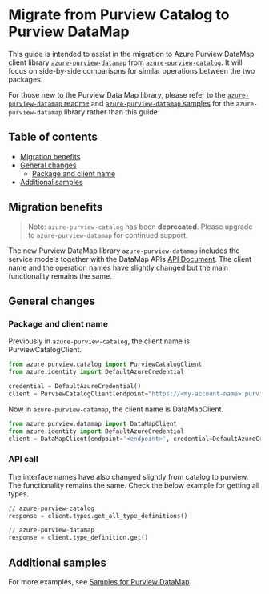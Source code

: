 # Migrate from Purview Catalog to Purview DataMap

This guide is intended to assist in the migration to Azure Purview DataMap client library [`azure-purview-datamap`](https://pypi.org/project/azure-purview-datamap/) from [`azure-purview-catalog`](https://pypi.org/project/azure-purview-catalog/). It will focus on side-by-side comparisons for similar operations between the two packages.

For those new to the Purview Data Map library, please refer to the [`azure-purview-datamap` readme](https://github.com/Azure/azure-sdk-for-python/blob/293d480d3ce7e9fe233976a8c5c6c565c5c68665/sdk/purview/azure-purview-datamap/README.md) and [`azure-purview-datamap` samples](https://github.com/Azure/azure-sdk-for-python/blob/293d480d3ce7e9fe233976a8c5c6c565c5c68665/sdk/purview/azure-purview-datamap/samples) for the `azure-purview-datamap` library rather than this guide.

## Table of contents

- [Migration benefits](#migration-benefits)
- [General changes](#general-changes)
  - [Package and client name](#package-and-client-name)
- [Additional samples](#additional-samples)

## Migration benefits

> Note: `azure-purview-catalog` has been <b>deprecated</b>. Please upgrade to `azure-purview-datamap` for continued support.


The new Purview DataMap library `azure-purview-datamap` includes the service models together with the DataMap APIs [API Document](https://learn.microsoft.com/rest/api/purview/datamapdataplane/operation-groups). The client name and the operation names have slightly changed but the main functionality remains the same.

## General changes

### Package and client name

Previously in `azure-purview-catalog`, the client name is PurviewCatalogClient.

```python
from azure.purview.catalog import PurviewCatalogClient
from azure.identity import DefaultAzureCredential

credential = DefaultAzureCredential()
client = PurviewCatalogClient(endpoint="https://<my-account-name>.purview.azure.com", credential=credential)
```

Now in `azure-purview-datamap`, the client name is DataMapClient.

```python
from azure.purview.datamap import DataMapClient
from azure.identity import DefaultAzureCredential
client = DataMapClient(endpoint='<endpoint>', credential=DefaultAzureCredential())
```

### API call

The interface names have also changed slightly from catalog to purview. The functionality remains the same. Check the below example for getting all types.

```python
// azure-purview-catalog
response = client.types.get_all_type_definitions()

// azure-purview-datamap
response = client.type_definition.get()
```

## Additional samples

For more examples, see [Samples for Purview DataMap](https://github.com/Azure/azure-sdk-for-python/tree/main/sdk/purview/azure-purview-datamap#examples).